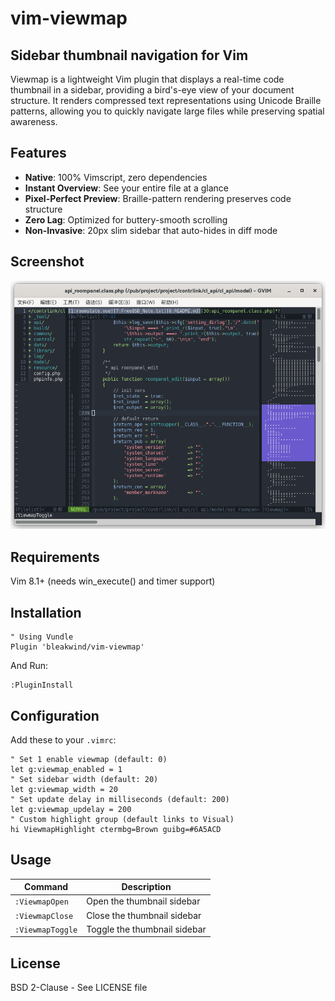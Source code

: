 # vim-viewmap

## Sidebar thumbnail navigation for Vim
Viewmap is a lightweight Vim plugin that displays a real-time code thumbnail in a sidebar, providing a bird's-eye view of your document structure. It renders compressed text representations using Unicode Braille patterns, allowing you to quickly navigate large files while preserving spatial awareness.

## Features
- **Native**: 100% Vimscript, zero dependencies
- **Instant Overview**: See your entire file at a glance
- **Pixel-Perfect Preview**: Braille-pattern rendering preserves code structure
- **Zero Lag**: Optimized for buttery-smooth scrolling
- **Non-Invasive**: 20px slim sidebar that auto-hides in diff mode

## Screenshot
![Viewmap Screenshot](https://github.com/bleakwind/vim-viewmap/blob/main/vim-viewmap.png)

## Requirements
Vim 8.1+ (needs win_execute() and timer support)

## Installation
```vim
" Using Vundle
Plugin 'bleakwind/vim-viewmap'
```

And Run:
```vim
:PluginInstall
```

## Configuration
Add these to your `.vimrc`:
```vim
" Set 1 enable viewmap (default: 0)
let g:viewmap_enabled = 1
" Set sidebar width (default: 20)
let g:viewmap_width = 20
" Set update delay in milliseconds (default: 200)
let g:viewmap_updelay = 200
" Custom highlight group (default links to Visual)
hi ViewmapHighlight ctermbg=Brown guibg=#6A5ACD
```

## Usage
| Command | Description |
| ---- | ---- |
| `:ViewmapOpen` | Open the thumbnail sidebar |
| `:ViewmapClose` | Close the thumbnail sidebar |
| `:ViewmapToggle` | Toggle the thumbnail sidebar |

## License
BSD 2-Clause - See LICENSE file

